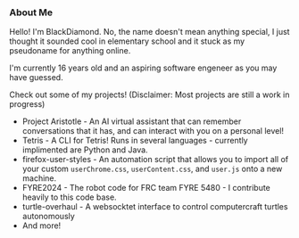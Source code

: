 ### About Me
Hello! I'm BlackDiamond. No, the name doesn't mean anything special, I just thought it sounded cool in elementary school and it stuck as my pseudoname for anything online.

I'm currently 16 years old and an aspiring software engeneer as you may have guessed.

Check out some of my projects! (Disclaimer: Most projects are still a work in progress)
* Project Aristotle - An AI virtual assistant that can remember conversations that it has, and can interact with you on a personal level!
* Tetris - A CLI for Tetris! Runs in several languages - currently implimented are Python and Java.
* firefox-user-styles - An automation script that allows you to import all of your custom `userChrome.css`, `userContent.css`, and `user.js` onto a new machine.
* FYRE2024 - The robot code for FRC team FYRE 5480 - I contribute heavily to this code base.
* turtle-overhaul - A websocktet interface to control computercraft turtles autonomously
* And more!
